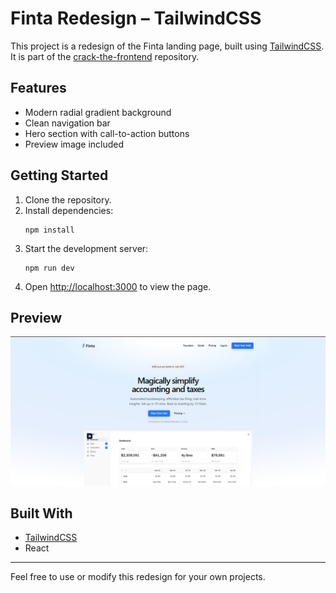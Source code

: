 # Finta Redesign – TailwindCSS

This project is a redesign of the Finta landing page, built using [TailwindCSS](https://tailwindcss.com/).  
It is part of the [crack-the-frontend](https://github.com/crack-the-frontend) repository.

## Features

- Modern radial gradient background
- Clean navigation bar
- Hero section with call-to-action buttons
- Preview image included

## Getting Started

1. Clone the repository.
2. Install dependencies:
   ```
   npm install
   ```
3. Start the development server:
   ```
   npm run dev
   ```
4. Open [http://localhost:3000](http://localhost:3000) to view the page.

## Preview

![Preview](public/preview.png)

## Built With

- [TailwindCSS](https://tailwindcss.com/)
- React

---

Feel free to use or modify this redesign for your own projects.
